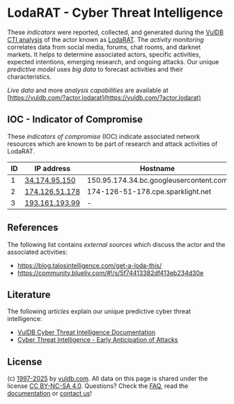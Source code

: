 # LodaRAT - Cyber Threat Intelligence

These _indicators_ were reported, collected, and generated during the [VulDB CTI analysis](https://vuldb.com/?kb.cti) of the actor known as [LodaRAT](https://vuldb.com/?actor.lodarat). The _activity monitoring_ correlates data from social media, forums, chat rooms, and darknet markets. It helps to determine associated actors, specific activities, expected intentions, emerging research, and ongoing attacks. Our unique _predictive model_ uses _big data_ to forecast activities and their characteristics.

_Live data_ and more _analysis capabilities_ are available at [https://vuldb.com/?actor.lodarat](https://vuldb.com/?actor.lodarat)

## IOC - Indicator of Compromise

These _indicators of compromise_ (IOC) indicate associated network resources which are known to be part of research and attack activities of LodaRAT.

ID | IP address | Hostname | Campaign | Confidence
-- | ---------- | -------- | -------- | ----------
1 | [34.174.95.150](https://vuldb.com/?ip.34.174.95.150) | 150.95.174.34.bc.googleusercontent.com | - | Medium
2 | [174.126.51.178](https://vuldb.com/?ip.174.126.51.178) | 174-126-51-178.cpe.sparklight.net | - | High
3 | [193.161.193.99](https://vuldb.com/?ip.193.161.193.99) | - | - | High

## References

The following list contains _external sources_ which discuss the actor and the associated activities:

* https://blog.talosintelligence.com/get-a-loda-this/
* https://community.blueliv.com/#!/s/5f74413382df413eb234d30e

## Literature

The following _articles_ explain our unique predictive cyber threat intelligence:

* [VulDB Cyber Threat Intelligence Documentation](https://vuldb.com/?kb.cti)
* [Cyber Threat Intelligence - Early Anticipation of Attacks](https://www.scip.ch/en/?labs.20201022)

## License

(c) [1997-2025](https://vuldb.com/?kb.changelog) by [vuldb.com](https://vuldb.com/?kb.about). All data on this page is shared under the license [CC BY-NC-SA 4.0](https://creativecommons.org/licenses/by-nc-sa/4.0/). Questions? Check the [FAQ](https://vuldb.com/?kb.faq), read the [documentation](https://vuldb.com/?kb) or [contact us](https://vuldb.com/?contact)!
